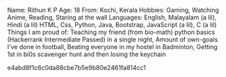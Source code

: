 Name: Rithun K P
Age: 18
From: Kochi, Kerala
Hobbies: Gaming, Watching Anime, Reading, Staring at the wall
Languages: English, Malayalam (a lil), Hindi (a lil) HTML, Css, Python, Java, Bootstrap, JavaScript (a lil), C (a lil)
Things I am proud of: Teaching my friend (from bio-math) python basics (Hackerrank Intermediate Passed) in a single night, Amount of own-goals I've done in football, Beating everyone in my hostel in Badminton, Getting 1st in bi0s scavenger hunt and then losing the keychain

e4abd8f1c6c0da88cbe7b5e9b80e2461fa814cc1